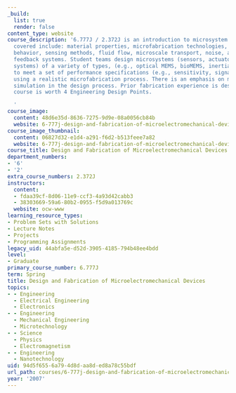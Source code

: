 ```yaml
---
_build:
  list: true
  render: false
content_type: website
course_description: '6.777J / 2.372J is an introduction to microsystem design. Topics
  covered include: material properties, microfabrication technologies, structural
  behavior, sensing methods, fluid flow, microscale transport, noise, and amplifiers
  feedback systems. Student teams design microsystems (sensors, actuators, and sensing/control
  systems) of a variety of types, (e.g., optical MEMS, bioMEMS, inertial sensors)
  to meet a set of performance specifications (e.g., sensitivity, signal-to-noise)
  using a realistic microfabrication process. There is an emphasis on modeling and
  simulation in the design process. Prior fabrication experience is desirable. The
  course is worth 4 Engineering Design Points.

  '
course_image:
  content: 48d6e35d-8636-7275-9d9e-08a0056cb84b
  website: 6-777j-design-and-fabrication-of-microelectromechanical-devices-spring-2007
course_image_thumbnail:
  content: 06827d32-e1d4-a291-f6d2-b513feee7a82
  website: 6-777j-design-and-fabrication-of-microelectromechanical-devices-spring-2007
course_title: Design and Fabrication of Microelectromechanical Devices
department_numbers:
- '6'
- '2'
extra_course_numbers: 2.372J
instructors:
  content:
  - fdaa39cf-8d06-11e9-ccf3-4a93d42cabb3
  - 38303669-59a6-80b2-0955-f5d9a013769c
  website: ocw-www
learning_resource_types:
- Problem Sets with Solutions
- Lecture Notes
- Projects
- Programming Assignments
legacy_uid: 44abfa5e-d52d-3905-4185-794b48ee4bdd
level:
- Graduate
primary_course_number: 6.777J
term: Spring
title: Design and Fabrication of Microelectromechanical Devices
topics:
- - Engineering
  - Electrical Engineering
  - Electronics
- - Engineering
  - Mechanical Engineering
  - Microtechnology
- - Science
  - Physics
  - Electromagnetism
- - Engineering
  - Nanotechnology
uid: 94d5f655-6a79-4d8d-aa8d-ed8a78c55bdf
url_path: courses/6-777j-design-and-fabrication-of-microelectromechanical-devices-spring-2007
year: '2007'
---
```

